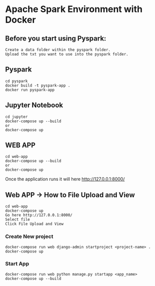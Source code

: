 # Apache Spark Environment with Docker

## Before you start using Pyspark:

```
Create a data folder within the pyspark folder.
Upload the txt you want to use into the pyspark folder.
```

## Pyspark

```
cd pyspark
docker build -t pyspark-app .
docker run pyspark-app
```

## Jupyter Notebook

```
cd jupyter
docker-compose up --build
or
docker-compose up
```

## WEB APP

```
cd web-app
docker-compose up --build
or
docker-compose up
```

Once the application runs it will here http://127.0.0.1:8000/

## Web APP -> How to File Upload and View

```
cd web-app
docker-compose up
Go here http://127.0.0.1:8000/
Select file
Click File Upload and View
```

### Create New project

```
docker-compose run web django-admin startproject <project-name> .
docker-compose up
```

### Start App

```
docker-compose run web python manage.py startapp <app_name>
docker-compose up --build
```
